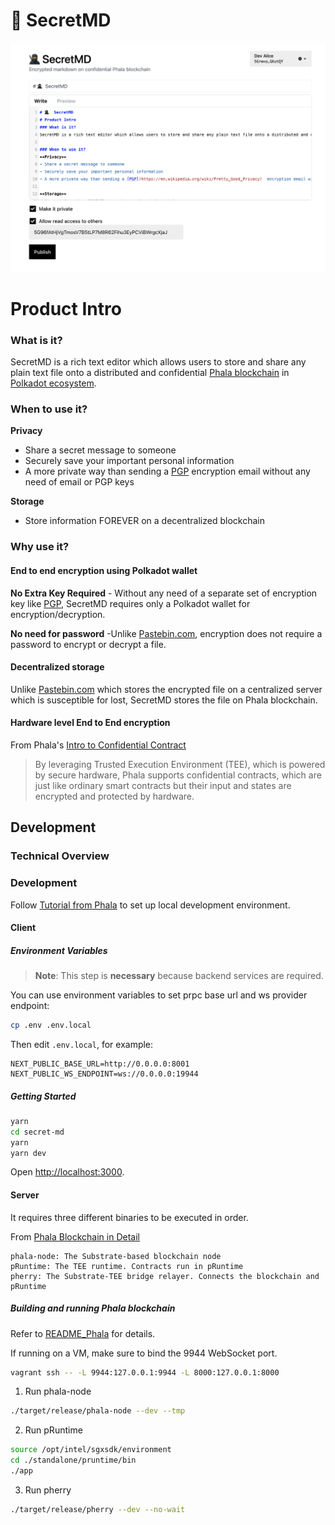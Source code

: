 # 🥷  SecretMD
![./SecretMD_Screenshot_Write.png](./SecretMD_Screenshot_Write.png)
# Product Intro
### What is it?
SecretMD is a rich text editor which allows users to store and share any plain text file onto a distributed and confidential [Phala blockchain](https://phala.network/en/) in [Polkadot ecosystem](https://polkadot.network/).

### When to use it?
**Privacy**
- Share a secret message to someone
- Securely save your important personal information
- A more private way than sending a [PGP](https://en.wikipedia.org/wiki/Pretty_Good_Privacy)  encryption email without any need of email or PGP keys

**Storage**
- Store information FOREVER on a decentralized blockchain


### Why use it?
#### End to end encryption using Polkadot wallet
**No Extra Key Required** - Without any need of a separate set of encryption key like [PGP](https://en.wikipedia.org/wiki/Pretty_Good_Privacy), SecretMD requires only a Polkadot wallet for encryption/decryption. 

**No need for password** -Unlike [Pastebin.com](https://pastebin.com/), encryption does not require a password to encrypt or decrypt a file.

#### Decentralized storage #### 
Unlike [Pastebin.com](https://pastebin.com/) which stores the encrypted file on a centralized server which is susceptible for lost, SecretMD stores the file on Phala blockchain.

#### Hardware level End to End encryption
From Phala's [Intro to Confidential Contract](https://wiki.phala.network/en-us/docs/developer/#introduction-to-confidential-contract)
> By leveraging Trusted Execution Environment (TEE), which is powered by secure hardware, Phala supports confidential contracts, which are just like ordinary smart contracts but their input and states are encrypted and protected by hardware. 

## Development

### Technical Overview

### Development
Follow [Tutorial from Phala](https://wiki.phala.network/en-us/docs/developer/run-a-local-development-network/) to set up local development environment.

#### Client
##### Environment Variables

> **Note**: This step is **necessary** because backend services are required.

You can use environment variables to set prpc base url and ws provider endpoint:

```bash
cp .env .env.local
```

Then edit `.env.local`, for example:

```plain
NEXT_PUBLIC_BASE_URL=http://0.0.0.0:8001
NEXT_PUBLIC_WS_ENDPOINT=ws://0.0.0.0:19944
```

##### Getting Started

```bash
yarn 
cd secret-md
yarn
yarn dev
```
Open [http://localhost:3000](http://localhost:3000).

#### Server
It requires three different binaries to be executed in order.

From [Phala Blockchain in Detail](https://wiki.phala.network/en-us/docs/developer/blockchain-in-detail/)
> 
    phala-node: The Substrate-based blockchain node
    pRuntime: The TEE runtime. Contracts run in pRuntime
    pherry: The Substrate-TEE bridge relayer. Connects the blockchain and pRuntime


#####  Building and running Phala blockchain
Refer to [README_Phala](./README_Phala.md) for details.

If running on a VM, make sure to bind the 9944 WebSocket port.
```bash
vagrant ssh -- -L 9944:127.0.0.1:9944 -L 8000:127.0.0.1:8000
```

1. Run phala-node
```bash
./target/release/phala-node --dev --tmp
```
2. Run pRuntime
```bash
source /opt/intel/sgxsdk/environment
cd ./standalone/pruntime/bin
./app
```
3. Run pherry
```bash
./target/release/pherry --dev --no-wait
```

